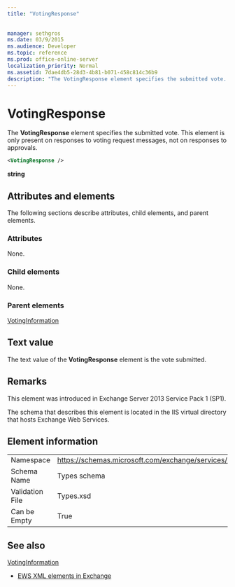 ```yaml
---
title: "VotingResponse"
 
 
manager: sethgros
ms.date: 03/9/2015
ms.audience: Developer
ms.topic: reference
ms.prod: office-online-server
localization_priority: Normal
ms.assetid: 7dae4db5-28d3-4b81-b071-458c814c36b9
description: "The VotingResponse element specifies the submitted vote. This element is only present on responses to voting request messages, not on responses to approvals."
---
```


# VotingResponse

The **VotingResponse** element specifies the submitted vote. This element is only present on responses to voting request messages, not on responses to approvals. 
  
```XML
<VotingResponse />
```

 **string**
## Attributes and elements

The following sections describe attributes, child elements, and parent elements.
  
### Attributes

None.
  
### Child elements

None.
  
### Parent elements

[VotingInformation](votinginformation.md)
  
## Text value

The text value of the **VotingResponse** element is the vote submitted. 
  
## Remarks

This element was introduced in Exchange Server 2013 Service Pack 1 (SP1).
  
The schema that describes this element is located in the IIS virtual directory that hosts Exchange Web Services.
  
## Element information

|||
|:-----|:-----|
|Namespace  <br/> |https://schemas.microsoft.com/exchange/services/2006/types  <br/> |
|Schema Name  <br/> |Types schema  <br/> |
|Validation File  <br/> |Types.xsd  <br/> |
|Can be Empty  <br/> |True  <br/> |
   
## See also



[VotingInformation](votinginformation.md)


- [EWS XML elements in Exchange](ews-xml-elements-in-exchange.md)

